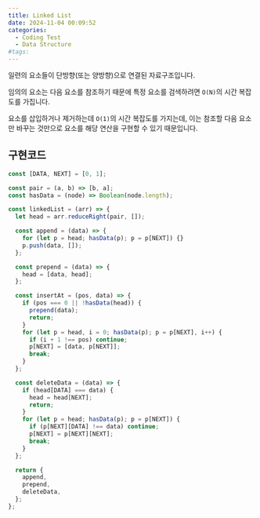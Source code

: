 ```yaml
---
title: Linked List
date: 2024-11-04 00:09:52
categories:
  - Coding Test
  - Data Structure
#tags:
---
```

일련의 요소들이 단방향(또는 양방향)으로 연결된 자료구조입니다.

임의의 요소는 다음 요소를 참조하기 때문에 특정 요소를 검색하려면 `O(N)`의 시간 복잡도를 가집니다.

요소를 삽입하거나 제거하는데 `O(1)`의 시간 복잡도를 가지는데, 이는 참조할 다음 요소만 바꾸는 것만으로 요소를 해당 연산을 구현할 수 있기 때문입니다.

## 구현코드

```js
const [DATA, NEXT] = [0, 1];

const pair = (a, b) => [b, a];
const hasData = (node) => Boolean(node.length);

const linkedList = (arr) => {
  let head = arr.reduceRight(pair, []);

  const append = (data) => {
    for (let p = head; hasData(p); p = p[NEXT]) {}
    p.push(data, []);
  };

  const prepend = (data) => {
    head = [data, head];
  };

  const insertAt = (pos, data) => {
    if (pos === 0 || !hasData(head)) {
      prepend(data);
      return;
    }
    for (let p = head, i = 0; hasData(p); p = p[NEXT], i++) {
      if (i + 1 !== pos) continue;
      p[NEXT] = [data, p[NEXT]];
      break;
    }
  };

  const deleteData = (data) => {
    if (head[DATA] === data) {
      head = head[NEXT];
      return;
    }
    for (let p = head; hasData(p); p = p[NEXT]) {
      if (p[NEXT][DATA] !== data) continue;
      p[NEXT] = p[NEXT][NEXT];
      break;
    }
  };

  return {
    append,
    prepend,
    deleteData,
  };
};
```
